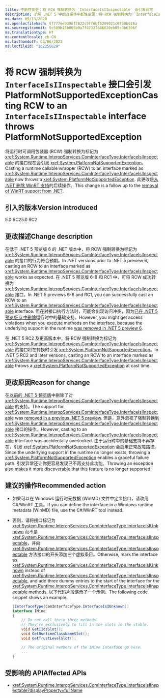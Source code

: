 ```yaml
---
title: 中断性变更：将 RCW 强制转换为 `InterfaceIsIInspectable` 会引发异常
description: 了解 .NET 5 中的互操作中断性变更：将 RCW 强制转换为 `InterfaceIsIInspectable` 接口会引发 PlatformNotSupportedException。
ms.date: 09/13/2020
ms.openlocfilehash: 9f777ee9396f7822c9ff6bf5209021c07b8b618a
ms.sourcegitcommit: 9c589b25b005b9a7f87327646020eb85c3b6306f
ms.translationtype: HT
ms.contentlocale: zh-CN
ms.lasthandoff: 03/06/2021
ms.locfileid: "102256629"
---
```

# <a name="casting-rcw-to-an-interfaceisiinspectable-interface-throws-platformnotsupportedexception"></a><span data-ttu-id="24f27-103">将 RCW 强制转换为 `InterfaceIsIInspectable` 接口会引发 PlatformNotSupportedException</span><span class="sxs-lookup"><span data-stu-id="24f27-103">Casting RCW to an `InterfaceIsIInspectable` interface throws PlatformNotSupportedException</span></span>

<span data-ttu-id="24f27-104">将运行时可调用包装器 (RCW) 强制转换为标记为 <xref:System.Runtime.InteropServices.ComInterfaceType.InterfaceIsIInspectable> 的接口现在会引发 <xref:System.PlatformNotSupportedException>。</span><span class="sxs-lookup"><span data-stu-id="24f27-104">Casting a runtime callable wrapper (RCW) to an interface marked as <xref:System.Runtime.InteropServices.ComInterfaceType.InterfaceIsIInspectable> now throws a <xref:System.PlatformNotSupportedException>.</span></span> <span data-ttu-id="24f27-105">此更改是[从 .NET 删除 WinRT 支持](built-in-support-for-winrt-removed.md)的后续操作。</span><span class="sxs-lookup"><span data-stu-id="24f27-105">This change is a follow up to the [removal of WinRT support from .NET](built-in-support-for-winrt-removed.md).</span></span>

## <a name="version-introduced"></a><span data-ttu-id="24f27-106">引入的版本</span><span class="sxs-lookup"><span data-stu-id="24f27-106">Version introduced</span></span>

<span data-ttu-id="24f27-107">5.0 RC2</span><span class="sxs-lookup"><span data-stu-id="24f27-107">5.0 RC2</span></span>

## <a name="change-description"></a><span data-ttu-id="24f27-108">更改描述</span><span class="sxs-lookup"><span data-stu-id="24f27-108">Change description</span></span>

<span data-ttu-id="24f27-109">在低于 .NET 5 预览版 6 的 .NET 版本中，将 RCW 强制转换为标记为 <xref:System.Runtime.InteropServices.ComInterfaceType.InterfaceIsIInspectable> 的接口的行为符合预期。</span><span class="sxs-lookup"><span data-stu-id="24f27-109">In .NET versions prior to .NET 5 preview 6, casting an RCW to an interface marked as <xref:System.Runtime.InteropServices.ComInterfaceType.InterfaceIsIInspectable> works as expected.</span></span> <span data-ttu-id="24f27-110">在 .NET 5 预览版 6-8 和 RC1 中，可将 RCW 成功转换为 <xref:System.Runtime.InteropServices.ComInterfaceType.InterfaceIsIInspectable> 接口。</span><span class="sxs-lookup"><span data-stu-id="24f27-110">In .NET 5 previews 6-8 and RC1, you can successfully cast an RCW to an <xref:System.Runtime.InteropServices.ComInterfaceType.InterfaceIsIInspectable> interface.</span></span> <span data-ttu-id="24f27-111">但在对接口执行方法时，可能会出现访问冲突，因为[已在 .NET 5 预览版 6 中删除](built-in-support-for-winrt-removed.md)运行时中的基础支持。</span><span class="sxs-lookup"><span data-stu-id="24f27-111">However, you might get access violations when you execute methods on the interface, because the underlying support in the runtime [was removed in .NET 5 preview 6](built-in-support-for-winrt-removed.md).</span></span>

<span data-ttu-id="24f27-112">在 .NET 5 RC2 及更高版本中，将 RCW 强制转换为标记为 <xref:System.Runtime.InteropServices.ComInterfaceType.InterfaceIsIInspectable> 的接口将在转换时引发 <xref:System.PlatformNotSupportedException>。</span><span class="sxs-lookup"><span data-stu-id="24f27-112">In .NET 5 RC2 and later versions, casting an RCW to an interface marked as <xref:System.Runtime.InteropServices.ComInterfaceType.InterfaceIsIInspectable> throws a <xref:System.PlatformNotSupportedException> at cast time.</span></span>

## <a name="reason-for-change"></a><span data-ttu-id="24f27-113">更改原因</span><span class="sxs-lookup"><span data-stu-id="24f27-113">Reason for change</span></span>

<span data-ttu-id="24f27-114">在[以前的 .NET 5 预览版](built-in-support-for-winrt-removed.md)中删除了对 <xref:System.Runtime.InteropServices.ComInterfaceType.InterfaceIsIInspectable> 的支持。</span><span class="sxs-lookup"><span data-stu-id="24f27-114">The support for <xref:System.Runtime.InteropServices.ComInterfaceType.InterfaceIsIInspectable> was [removed in a previous .NET 5 preview](built-in-support-for-winrt-removed.md).</span></span> <span data-ttu-id="24f27-115">但是，意外忽视了强制转换到 <xref:System.Runtime.InteropServices.ComInterfaceType.InterfaceIsIInspectable> 接口的操作。</span><span class="sxs-lookup"><span data-stu-id="24f27-115">However, casting to an <xref:System.Runtime.InteropServices.ComInterfaceType.InterfaceIsIInspectable> interface was accidentally overlooked.</span></span> <span data-ttu-id="24f27-116">由于运行时中的基础支持不再存在，引发 <xref:System.PlatformNotSupportedException> 会启用正常故障路径。</span><span class="sxs-lookup"><span data-stu-id="24f27-116">Since the underlying support in the runtime no longer exists, throwing a <xref:System.PlatformNotSupportedException> enables a graceful failure path.</span></span> <span data-ttu-id="24f27-117">引发异常还让你更容易发现已不再支持此功能。</span><span class="sxs-lookup"><span data-stu-id="24f27-117">Throwing an exception also makes it more discoverable that this feature is no longer supported.</span></span>

## <a name="recommended-action"></a><span data-ttu-id="24f27-118">建议的操作</span><span class="sxs-lookup"><span data-stu-id="24f27-118">Recommended action</span></span>

- <span data-ttu-id="24f27-119">如果可以在 Windows 运行时元数据 (WinMD) 文件中定义接口，请改用 C#/WinRT 工具。</span><span class="sxs-lookup"><span data-stu-id="24f27-119">If you can define the interface in a Windows runtime metadata (WinMD) file, use the C#/WinRT tool instead.</span></span>

- <span data-ttu-id="24f27-120">否则，请将接口标记为 <xref:System.Runtime.InteropServices.ComInterfaceType.InterfaceIsIUnknown> 而不是 <xref:System.Runtime.InteropServices.ComInterfaceType.InterfaceIsIInspectable>，并向 <xref:System.Runtime.InteropServices.ComInterfaceType.InterfaceIsIInspectable> 方法接口的开头添加三个虚拟条目。</span><span class="sxs-lookup"><span data-stu-id="24f27-120">Otherwise, mark the interface as <xref:System.Runtime.InteropServices.ComInterfaceType.InterfaceIsIUnknown> instead of <xref:System.Runtime.InteropServices.ComInterfaceType.InterfaceIsIInspectable>, and add three dummy entries to the start of the interface for the <xref:System.Runtime.InteropServices.ComInterfaceType.InterfaceIsIInspectable> methods.</span></span> <span data-ttu-id="24f27-121">以下代码片段演示了一个示例。</span><span class="sxs-lookup"><span data-stu-id="24f27-121">The following code snippet shows an example.</span></span>

  ```csharp
  [InterfaceType(ComInterfaceType.InterfaceIsIUnknown)]
  interface IMine
  {
      // Do not call these three methods.
      // They're exclusively to fill in the slots in the vtable.
      void GetIIdsSlot();
      void GetRuntimeClassNameSlot();
      void GetTrustLevelSlot();

      // The original members of the IMine interface go here.
      ...
  }
  ```

## <a name="affected-apis"></a><span data-ttu-id="24f27-122">受影响的 API</span><span class="sxs-lookup"><span data-stu-id="24f27-122">Affected APIs</span></span>

- <xref:System.Runtime.InteropServices.ComInterfaceType.InterfaceIsIInspectable?displayProperty=fullName>

<!--

### Affected APIs

- `F:System.Runtime.InteropServices.ComInterfaceType.InterfaceIsIInspectable`

### Category

Interop

-->
